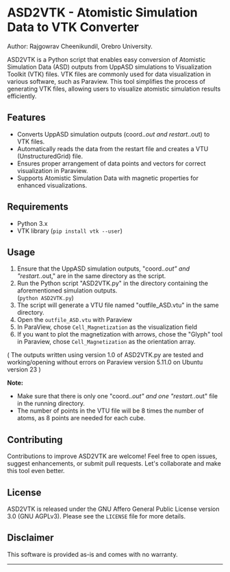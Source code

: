 # ASD2VTK - Atomistic Simulation Data to VTK Converter
Author: Rajgowrav Cheenikundil, Orebro University.

ASD2VTK is a Python script that enables easy conversion of Atomistic Simulation Data (ASD) outputs from UppASD simulations to Visualization Toolkit (VTK) files. VTK files are commonly used for data visualization in various software, such as Paraview. This tool simplifies the process of generating VTK files, allowing users to visualize atomistic simulation results efficiently.

## Features
- Converts UppASD simulation outputs (coord.*.out and restart.*.out) to VTK files.
- Automatically reads the data from the restart file and creates a VTU (UnstructuredGrid) file.
- Ensures proper arrangement of data points and vectors for correct visualization in Paraview.
- Supports Atomistic Simulation Data with magnetic properties for enhanced visualizations.

## Requirements
- Python 3.x
- VTK library (`pip install vtk --user`)

## Usage
1. Ensure that the UppASD simulation outputs, "coord.*.out" and "restart.*.out," are in the same directory as the script.
2. Run the Python script "ASD2VTK.py" in the directory containing the aforementioned simulation outputs.                        
          (```python ASD2VTK.py```)
3. The script will generate a VTU file named "outfile_ASD.vtu" in the same directory.
4. Open the `outfile_ASD.vtu` with Paraview
5. In ParaView, chose `Cell_Magnetization` as the visualization field
6. If you want to plot the magnetization with arrows, chose the "Glyph" tool in Paraview, chose `Cell_Magnetization` as the orientation array.

( The outputs written using version 1.0 of  ASD2VTK.py are tested and working/opening without errors on Paraview version 5.11.0 on Ubuntu  version 23  )

**Note:**
- Make sure that there is only one "coord.*.out" and one "restart.*.out" file in the running directory.
- The number of points in the VTU file will be 8 times the number of atoms, as 8 points are needed for each cube.

## Contributing
Contributions to improve ASD2VTK are welcome! Feel free to open issues, suggest enhancements, or submit pull requests. Let's collaborate and make this tool even better.

## License
ASD2VTK is released under the GNU Affero General Public License version 3.0 (GNU AGPLv3). Please see the `LICENSE` file for more details.

## Disclaimer
This software is provided as-is and comes with no warranty. 

---
